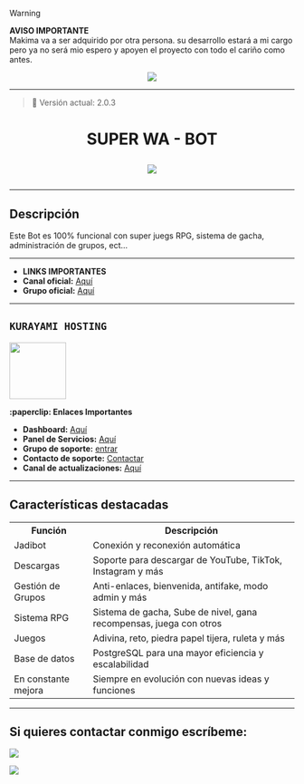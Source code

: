 > [!WARNING]
> **AVISO IMPORTANTE**  
> Makima va a ser adquirido por
> otra persona. su desarrollo estará
> a mi cargo pero ya no será mio
> espero y apoyen el proyecto con
> todo el cariño como antes.

>
<p align="center">
  <img src="https://capsule-render.vercel.app/api?type=waving&color=F700FF&height=100&section=header&text=🩵%20Makima-Bot-MD%20🩵&fontSize=32&fontColor=ffffff" />
</p>

---

> 🩵 Versión actual: 2.0.3

<h1 align="center">SUPER WA - BOT</p>
<p>
        <img src= "https://files.catbox.moe/petcot.jpg">
    </p>

</details>

---

## Descripción

Este Bot es 100% funcional con super juegs RPG, sistema de gacha, administración de grupos, ect...

---

- **LINKS IMPORTANTES**
- **Canal oficial:** [Aquí](https://whatsapp.com/channel/0029Vb5nxWWFHWq5CNFP5b21)
- **Grupo oficial:** [Aquí](https://chat.whatsapp.com/ETZduk7trjG9xgTXVCRHYK?mode=ac_t) 

</details>

---

## **`KURAYAMI HOSTING`**
<a href="https://dash.kurayamihost.dpdns.org/home"><img src="https://qu.ax/PdMmk.jpg" height="100px"></a>
</details>
</details>
 <summary><b>:paperclip: Enlaces Importantes</b></summary>


- **Dashboard:** [Aquí](https://dash.kurayamihost.dpdns.org/home)
- **Panel de Servicios:** [Aquí](https://panel.kurayamihost.dpdns.org) 
- **Grupo de soporte:** [entrar](https://chat.whatsapp.com/LBEePvs3HP6IfME1Ju8HE1?mode=ac_t)
- **Contacto de soporte:** [Contactar](https://wa.me/18293142989) 
- **Canal de actualizaciones:** [Aquí](https://whatsapp.com/channel/0029VbAa5sNCsU9Hlzsn651S)

---

##  Características destacadas

<p align="center">

<table>
  <tr>
    <th>Función</th>
    <th>Descripción</th>
  </tr>
  <tr>
    <td>Jadibot</td>
    <td>Conexión y reconexión automática</td>
  </tr>
  <tr>
    <td>Descargas</td>
    <td>Soporte para descargar de YouTube, TikTok, Instagram y más</td>
  </tr>
  <tr>
    <td>Gestión de Grupos</td>
    <td>Anti-enlaces, bienvenida, antifake, modo admin y más</td>
  </tr>
  <tr>
    <td>Sistema RPG</td>
    <td>Sistema de gacha, Sube de nivel, gana recompensas, juega con otros</td>
  </tr>
  <tr>
    <td>Juegos</td>
    <td>Adivina, reto, piedra papel tijera, ruleta y más</td>
   </tr>
  <tr>
    <td>Base de datos</td>
    <td>PostgreSQL para una mayor eficiencia y escalabilidad</td>
  </tr>
  <tr>
    <td>En constante mejora</td>
    <td>Siempre en evolución con nuevas ideas y funciones</td>
  </tr>
</table>

</p>

</details>

---

## Si quieres contactar conmigo escríbeme:

<a href="http://wa.me/18293142989" target="blank"><img src="https://img.shields.io/badge/Creador-25D366?style=for-the-badge&logo=whatsapp&logoColor=white" /> 

<a href="https://whatsapp.com/channel/0029Vb5nxWWFHWq5CNFP5b21" target="blank"><img src="https://img.shields.io/badge/Canal oficial-25D366?style=for-the-badge&logo=whatsapp&logoColor=white" />
</a>
